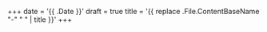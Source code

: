 +++
date = '{{ .Date }}'
draft = true
title = '{{ replace .File.ContentBaseName "-" " " | title }}'
+++
<div class="typed-container">
<span id="typed-2"></span>
<div class="typed-strings" style="display: none;">
<p>Typed JS Text Here</p>
</div>
</div>